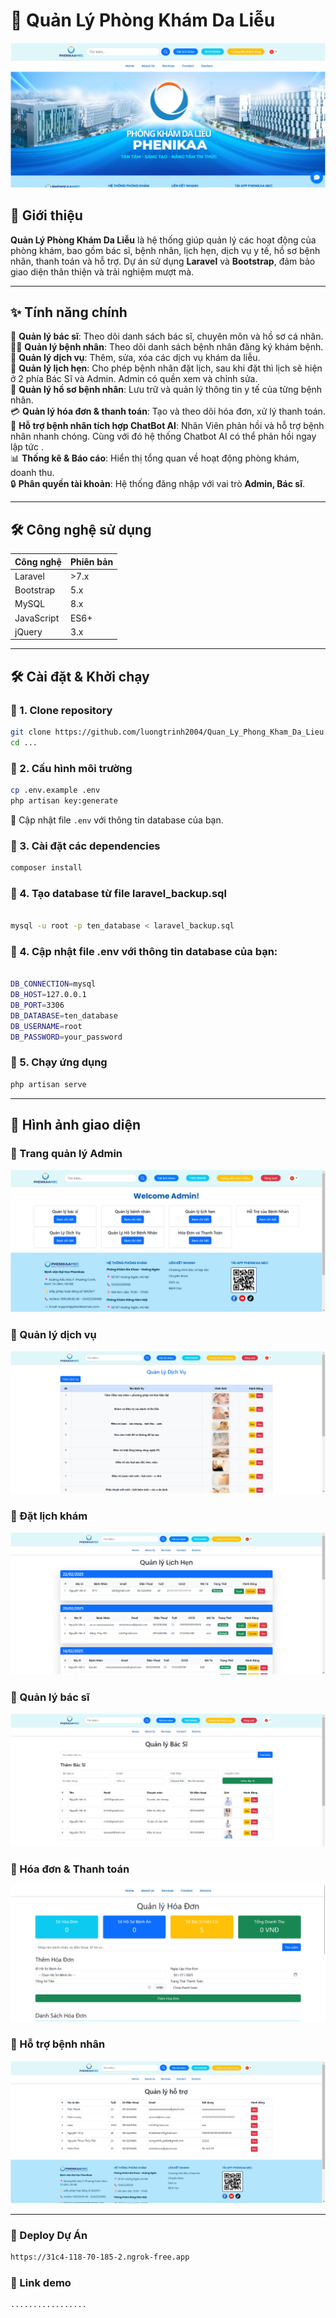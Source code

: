 # 🏥 Quản Lý Phòng Khám Da Liễu

![Clinic Management System](https://github.com/luongtrinh2004/Patient_Management/blob/main/public/img/readme.png)

## 🚀 Giới thiệu

**Quản Lý Phòng Khám Da Liễu** là hệ thống giúp quản lý các hoạt động của phòng khám, bao gồm bác sĩ, bệnh nhân, lịch hẹn, dịch vụ y tế, hồ sơ bệnh nhân, thanh toán và hỗ trợ. Dự án sử dụng **Laravel** và **Bootstrap**, đảm bảo giao diện thân thiện và trải nghiệm mượt mà.

---

## ✨ Tính năng chính

💪 **Quản lý bác sĩ**: Theo dõi danh sách bác sĩ, chuyên môn và hồ sơ cá nhân.  
👨‍⚕️ **Quản lý bệnh nhân**: Theo dõi danh sách bệnh nhân đăng ký khám bệnh.  
💊 **Quản lý dịch vụ**: Thêm, sửa, xóa các dịch vụ khám da liễu.  
📅 **Quản lý lịch hẹn**: Cho phép bệnh nhân đặt lịch, sau khi đặt thì lịch sẽ hiện ở 2 phía Bác Sĩ và Admin. Admin có quền xem và chỉnh sửa.  
📝 **Quản lý hồ sơ bệnh nhân**: Lưu trữ và quản lý thông tin y tế của từng bệnh nhân.  
💳 **Quản lý hóa đơn & thanh toán**: Tạo và theo dõi hóa đơn, xử lý thanh toán.  
📢 **Hỗ trợ bệnh nhân tích hợp ChatBot AI**: Nhân Viên phản hồi và hỗ trợ bệnh nhân nhanh chóng. Cùng với đó hệ thống Chatbot AI có thể phản hồi ngay lập tức .  
📊 **Thống kê & Báo cáo**: Hiển thị tổng quan về hoạt động phòng khám, doanh thu.  
🔒 **Phân quyền tài khoản**: Hệ thống đăng nhập với vai trò **Admin, Bác sĩ**.

---

## 🛠 Công nghệ sử dụng

| Công nghệ  | Phiên bản |
| ---------- | --------- |
| Laravel    | >7.x      |
| Bootstrap  | 5.x       |
| MySQL      | 8.x       |
| JavaScript | ES6+      |
| jQuery     | 3.x       |

---

## 🛠 Cài đặt & Khởi chạy

### 📌 1. Clone repository

```sh
git clone https://github.com/luongtrinh2004/Quan_Ly_Phong_Kham_Da_Lieu
cd ...
```

### 📌 2. Cấu hình môi trường

```sh
cp .env.example .env
php artisan key:generate
```

🎡 Cập nhật file `.env` với thông tin database của bạn.

### 📌 3. Cài đặt các dependencies

```sh
composer install

```

### 📌 4. Tạo database từ file laravel_backup.sql

```sh

mysql -u root -p ten_database < laravel_backup.sql

```

### 📌 4. Cập nhật file .env với thông tin database của bạn:

```sh

DB_CONNECTION=mysql
DB_HOST=127.0.0.1
DB_PORT=3306
DB_DATABASE=ten_database
DB_USERNAME=root
DB_PASSWORD=your_password


```

### 📌 5. Chạy ứng dụng

```sh
php artisan serve
```

---

## 📸 Hình ảnh giao diện

### 🔹 Trang quản lý Admin

![Admin Dashboard](public/img/adminreadme.png)

### 🔹 Quản lý dịch vụ

![Service Management](public/img/quanlydichvureadme.png)

### 🔹 Đặt lịch khám

![Appointment Booking](public/img/quanlylichhenreadme.png)

### 🔹 Quản lý bác sĩ

![Doctor Management](public/img/quanlybacsireadme.png.png)

### 🔹 Hóa đơn & Thanh toán

![Billing & Payments](public/img/hoadonthongke.png)

### 🔹 Hỗ trợ bệnh nhân

![Patient Support](public/img/quanlyhotroreadme.png)

---

### 🔹 Deploy Dự Án

```sh
https://31c4-118-70-185-2.ngrok-free.app

```

### 🔹 Link demo

```sh
.................

```
